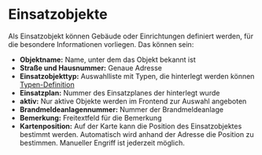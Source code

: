 # Einsatzobjekte

Als Einsatzobjekt können Gebäude oder Einrichtungen definiert werden, für die besondere Informationen vorliegen. Das 
können sein:

* **Objektname:** Name, unter dem das Objekt bekannt ist
* **Straße und Hausnummer:** Genaue Adresse
* **Einsatzobjekttyp:** Auswahlliste mit Typen, die hinterlegt werden können [Typen-Definition](/admin/alarmobjects/types)
* **Einsatzplan:** Nummer des Einsatzplanes der hinterlegt wurde
* **aktiv:** Nur aktive Objekte werden im Frontend zur Auswahl angeboten
* **Brandmeldeanlagennummer:** Nummer der Brandmeldeanlage
* **Bemerkung:** Freitextfeld für die Bemerkung
* **Kartenposition:** Auf der Karte kann die Position des Einsatzobjektes bestimmt werden. Automatisch wird anhand der 
Adresse die Position zu bestimmen. Manueller Engriff ist jederzeit möglich.
